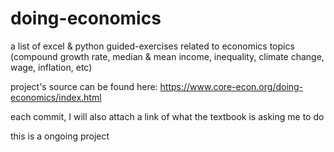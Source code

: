# doing-economics

a list of excel & python guided-exercises related to economics topics (compound growth rate, median & mean income, inequality, climate change, wage, inflation, etc)

project's source can be found here: https://www.core-econ.org/doing-economics/index.html

each commit, I will also attach a link of what the textbook is asking me to do

this is a ongoing project
